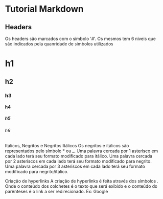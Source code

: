 
 # Tutorial Markdown

## Headers

Os headers são marcados com o simbolo '#'. Os mesmos tem 6 niveis que são indicados pela quanridade de simbolos utilizados 

# h1

## h2

### h3

#### h4

##### h5

###### h6


Itálicos, Negritos e Negritos Itálicos Os negritos e itálicos são representados pelo símbolo * ou _. Uma palavra cercada por 1 asterisco em cada lado terá seu formato modificado para itálico. Uma palavra cercada por 2 asteriscos em cada lado terá seu formato modificado para negrito. Uma palavra cercada por 3 asteriscos em cada lado terá seu formato modificado para negrito/itálico.

Criação de hyperlinks
A criação de hyperlinks é feita através dos símbolos . Onde o conteúdo dos colchetes é o texto que será exibido e o conteúdo do parênteses é o link a ser redirecionado. Ex: Google
